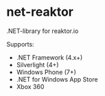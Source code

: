 net-reaktor
===========

.NET-library for reaktor.io

Supports:
- .NET Framework (4.x+)
- Silverlight (4+)
- Windows Phone (7+)
- .NET for Windows App Store
- Xbox 360
